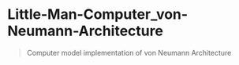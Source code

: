# Little-Man-Computer_von-Neumann-Architecture
> Computer model implementation of von Neumann Architecture

